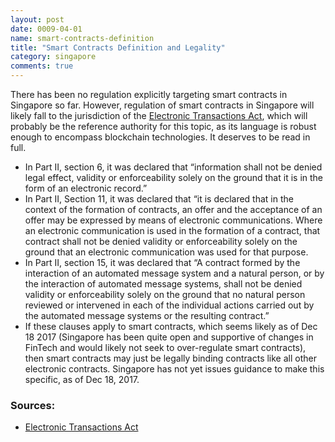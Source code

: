 ```yaml
---
layout: post
date: 0009-04-01
name: smart-contracts-definition
title: "Smart Contracts Definition and Legality"
category: singapore
comments: true
---
```


There has been no regulation explicitly targeting smart contracts in Singapore so far. However, regulation of smart contracts in Singapore will likely fall to the jurisdiction of the [Electronic Transactions Act](https://sso.agc.gov.sg/Act/ETA2010#P1I-), which will probably be the reference authority for this topic, as its language is robust enough to encompass blockchain technologies. It deserves to be read in full.
   * In Part II, section 6, it was declared that “information shall not be denied legal effect, validity or enforceability solely on the ground that it is in the form of an electronic record.” 
   * In Part II, Section 11, it was declared that “it is declared that in the context of the formation of contracts, an offer and the acceptance of an offer may be expressed by means of electronic communications. Where an electronic communication is used in the formation of a contract, that contract shall not be denied validity or enforceability solely on the ground that an electronic communication was used for that purpose. 
   * In Part II, section 15, it was declared that “A contract formed by the interaction of an automated message system and a natural person, or by the interaction of automated message systems, shall not be denied validity or enforceability solely on the ground that no natural person reviewed or intervened in each of the individual actions carried out by the automated message systems or the resulting contract.” 
   * If these clauses apply to smart contracts, which seems likely as of Dec 18 2017 (Singapore has been quite open and supportive of changes in FinTech and would likely not seek to over-regulate smart contracts), then smart contracts may just be legally binding contracts like all other electronic contracts. Singapore has not yet issues guidance to make this specific, as of Dec 18, 2017. 

### Sources:
   * [Electronic Transactions Act](https://sso.agc.gov.sg/Act/ETA2010#P1I-)
